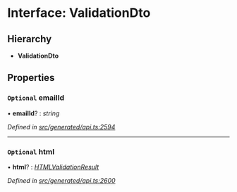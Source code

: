# Interface: ValidationDto

## Hierarchy

* **ValidationDto**

## Properties

### `Optional` emailId

• **emailId**? : *string*

*Defined in [src/generated/api.ts:2594](https://github.com/mailslurp/mailslurp-client-ts-js/blob/4ca018b/src/generated/api.ts#L2594)*

___

### `Optional` html

• **html**? : *[HTMLValidationResult](htmlvalidationresult.md)*

*Defined in [src/generated/api.ts:2600](https://github.com/mailslurp/mailslurp-client-ts-js/blob/4ca018b/src/generated/api.ts#L2600)*
